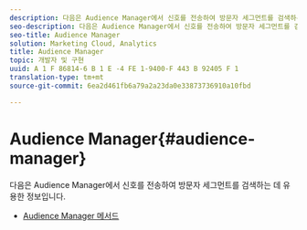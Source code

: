 ```yaml
---
description: 다음은 Audience Manager에서 신호를 전송하여 방문자 세그먼트를 검색하는 데 유용한 정보입니다.
seo-description: 다음은 Audience Manager에서 신호를 전송하여 방문자 세그먼트를 검색하는 데 유용한 정보입니다.
seo-title: Audience Manager
solution: Marketing Cloud, Analytics
title: Audience Manager
topic: 개발자 및 구현
uuid: A 1 F 86814-6 B 1 E -4 FE 1-9400-F 443 B 92405 F 1
translation-type: tm+mt
source-git-commit: 6ea2d461fb6a79a2a23da0e33873736910a10fbd

---
```



# Audience Manager{#audience-manager}

다음은 Audience Manager에서 신호를 전송하여 방문자 세그먼트를 검색하는 데 유용한 정보입니다.

* [Audience Manager 메서드](/help/ios/amm/aam-methods.md)